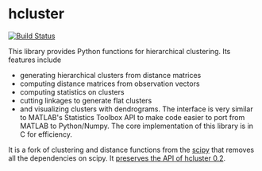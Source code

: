 # hcluster

[![Build Status](https://travis-ci.org/dedupeio/hcluster.svg?branch=master)](https://travis-ci.org/dedupeio/hcluster)

This library provides Python functions for hierarchical clustering. Its features
include
* generating hierarchical clusters from distance matrices
* computing distance matrices from observation vectors
* computing statistics on clusters
* cutting linkages to generate flat clusters
* and visualizing clusters with dendrograms.
The interface is very similar to MATLAB's Statistics Toolbox API to make code
easier to port from MATLAB to Python/Numpy. The core implementation of this
library is in C for efficiency.

It is a fork of clustering and distance functions from the [scipy](http://www.scipy.org/) that removes all the
dependencies on scipy. It [preserves the API of hcluster 0.2](http://hcluster.damianeads.com/cluster.html).

